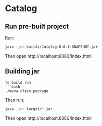 # Catalog

## Run pre-built project
Run:
```bash
java -jar builds/Catalog-0.0.1-SNAPSHOT.jar
```

Then open http://localhost:8080/index.html

## Building jar
```
To build run:
```bash
./mvnw clean package
```

Then run:
```bash
java -jar target/*.jar
```

Then open http://localhost:8080/index.html
